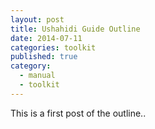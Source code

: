 ```yaml
---
layout: post
title: Ushahidi Guide Outline
date: 2014-07-11
categories: toolkit
published: true
category: 
  - manual
  - toolkit
---
```


This is a first post of the outline..